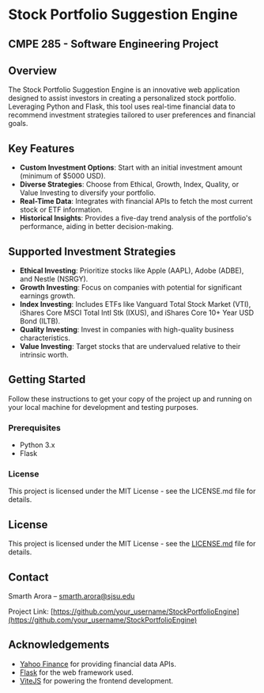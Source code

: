 # Stock Portfolio Suggestion Engine

## CMPE 285 - Software Engineering Project

## Overview

The Stock Portfolio Suggestion Engine is an innovative web application designed to assist investors in creating a personalized stock portfolio. Leveraging Python and Flask, this tool uses real-time financial data to recommend investment strategies tailored to user preferences and financial goals.

## Key Features

- **Custom Investment Options**: Start with an initial investment amount (minimum of $5000 USD).
- **Diverse Strategies**: Choose from Ethical, Growth, Index, Quality, or Value Investing to diversify your portfolio.
- **Real-Time Data**: Integrates with financial APIs to fetch the most current stock or ETF information.
- **Historical Insights**: Provides a five-day trend analysis of the portfolio's performance, aiding in better decision-making.

## Supported Investment Strategies

- **Ethical Investing**: Prioritize stocks like Apple (AAPL), Adobe (ADBE), and Nestle (NSRGY).
- **Growth Investing**: Focus on companies with potential for significant earnings growth.
- **Index Investing**: Includes ETFs like Vanguard Total Stock Market (VTI), iShares Core MSCI Total Intl Stk (IXUS), and iShares Core 10+ Year USD Bond (ILTB).
- **Quality Investing**: Invest in companies with high-quality business characteristics.
- **Value Investing**: Target stocks that are undervalued relative to their intrinsic worth.

## Getting Started

Follow these instructions to get your copy of the project up and running on your local machine for development and testing purposes.

### Prerequisites

- Python 3.x
- Flask


### License
This project is licensed under the MIT License - see the LICENSE.md file for details.


## License

This project is licensed under the MIT License - see the [LICENSE.md](LICENSE) file for details.

## Contact

Smarth Arora –  smarth.arora@sjsu.edu

Project Link: [https://github.com/your_username/StockPortfolioEngine](https://github.com/your_username/StockPortfolioEngine)

## Acknowledgements

- [Yahoo Finance](https://finance.yahoo.com) for providing financial data APIs.
- [Flask](https://palletsprojects.com/p/flask/) for the web framework used.
- [ViteJS](https://vitejs.dev/) for powering the frontend development.
